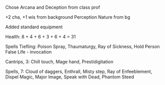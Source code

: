 
Chose Arcana and Deception from class prof


+2 cha, +1 wis from background
Perception Nature from bg


Added standard equipment

Health: 8 + 4 + 6 + 3 + 6 + 4 = 31




Spells
Tiefling: Poison Spray, Thaumaturgy, Ray of Sickness, Hold Person
False Life - invocation

Cantrips, 3: Chill touch, Mage hand, Prestidigitation

Spells, 7: Cloud of daggers, Enthrall, Misty step, Ray of Enfeeblement, Dispel Magic, Major Image, Speak with Dead, Phantom Steed